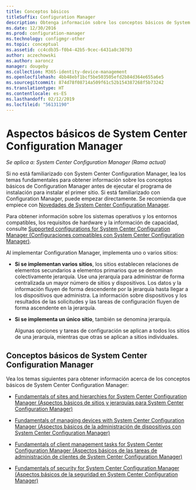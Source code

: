 ```yaml
---
title: Conceptos básicos
titleSuffix: Configuration Manager
description: Obtenga información sobre los conceptos básicos de System Center Configuration Manager.
ms.date: 12/30/2016
ms.prod: configuration-manager
ms.technology: configmgr-other
ms.topic: conceptual
ms.assetid: cc4cdb35-f0b4-42b5-9cec-6431a8c30793
author: aczechowski
ms.author: aaroncz
manager: dougeby
ms.collection: M365-identity-device-management
ms.openlocfilehash: 4bb48ebf1bcf5be503505efd2b84d364e655a6e5
ms.sourcegitcommit: 874d78f08714a509f61c52b154387268f5b73242
ms.translationtype: HT
ms.contentlocale: es-ES
ms.lasthandoff: 02/12/2019
ms.locfileid: "56131190"
---
```

# <a name="fundamentals-of-system-center-configuration-manager"></a>Aspectos básicos de System Center Configuration Manager

*Se aplica a: System Center Configuration Manager (Rama actual)*

Si no está familiarizado con System Center Configuration Manager, lea los temas fundamentales para obtener información sobre los conceptos básicos de Configuration Manager antes de ejecutar el programa de instalación para instalar el primer sitio. Si está familiarizado con Configuration Manager, puede empezar directamente. Se recomienda que empiece con [Novedades de System Center Configuration Manager](/sccm/core/plan-design/changes/what-has-changed-from-configuration-manager-2012).  

 Para obtener información sobre los sistemas operativos y los entornos compatibles, los requisitos de hardware y la información de capacidad, consulte [Supported configurations for System Center Configuration Manager (Configuraciones compatibles con System Center Configuration Manager)](../../core/plan-design/configs/supported-configurations.md).  

 Al implementar Configuration Manager, implementa uno o varios sitios:  

- **Si se implementan varios sitios**, los sitios establecen relaciones de elementos secundarios a elementos primarios que se denominan colectivamente jerarquía. Use una jerarquía para administrar de forma centralizada un mayor número de sitios y dispositivos.  Los datos y la información fluyen de forma descendente por la jerarquía hasta llegar a los dispositivos que administra. La información sobre dispositivos y los resultados de las solicitudes y las tareas de configuración fluyen de forma ascendente en la jerarquía.  

- **Si se implementa un único sitio**, también se denomina jerarquía.  

  Algunas opciones y tareas de configuración se aplican a todos los sitios de una jerarquía, mientras que otras se aplican a sitios individuales.  

## <a name="fundamental-concepts-for-system-center-configuration-manager"></a>Conceptos básicos de System Center Configuration Manager
Vea los temas siguientes para obtener información acerca de los conceptos básicos de System Center Configuration Manager:  

-   [Fundamentals of sites and hierarchies for System Center Configuration Manager (Aspectos básicos de sitios y jerarquías para System Center Configuration Manager)](../../core/understand/fundamentals-of-sites-and-hierarchies.md)  

-   [Fundamentals of managing devices with System Center Configuration Manager (Aspectos básicos de la administración de dispositivos con System Center Configuration Manager)](../../core/understand/fundamentals-of-managing-devices.md)  

-   [Fundamentals of client management tasks for System Center Configuration Manager (Aspectos básicos de las tareas de administración de clientes de System Center Configuration Manager)](../../core/understand/fundamentals-of-client-management-tasks.md)  

-   [Fundamentals of security for System Center Configuration Manager (Aspectos básicos de la seguridad en System Center Configuration Manager)](../../core/understand/fundamentals-of-security.md)  
